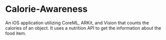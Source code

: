 # Calorie-Awareness
An iOS application utilizing CoreML, ARKit, and Vision that counts the calories of an object. It uses a nutrition API to get the information about the food item.
